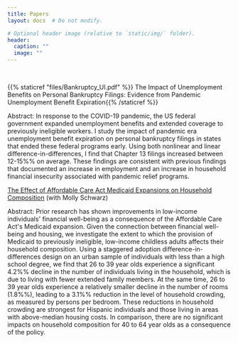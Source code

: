 ```yaml
---
title: Papers
layout: docs  # Do not modify.

# Optional header image (relative to `static/img/` folder).
header:
  caption: ""
  image: ""
---
```


<br />

{{% staticref "files/Bankruptcy_UI.pdf" %}} The Impact of Unemployment Benefits on Personal Bankruptcy Filings: Evidence from Pandemic Unemployment Benefit Expiration{{% /staticref %}}

Abstract: In response to the COVID-19 pandemic, the US federal government expanded unemployment benefits and extended coverage to previously ineligible workers. I study the impact of pandemic era unemployment benefit expiration on personal bankruptcy filings in states that ended these federal programs early. Using both nonlinear and linear difference-in-differences, I find that Chapter 13 filings increased between 12-15%% on average. These findings are consistent with previous findings that documented an increase in employment and an increase in household financial insecurity associated with pandemic relief programs.


[The Effect of Affordable Care Act Medicaid Expansions on Household Composition](https://papers.ssrn.com/sol3/papers.cfm?abstract_id=3836208) (with Molly Schwarz)

Abstract: Prior research has shown improvements in low-income individuals' financial well-being as a consequence of the Affordable Care Act's Medicaid expansion. Given the connection between financial well-being and housing, we investigate the extent to which the provision of Medicaid to previously ineligible, low-income childless adults affects their household composition. Using a staggered adoption difference-in-differences design on an urban sample of individuals with less than a high school degree, we find that 26 to 39 year olds experience a significant 4.2%% decline in the number of individuals living in the household, which is due to living with fewer extended family members. At the same time, 26 to 39 year olds experience a relatively smaller decline in the number of rooms (1.8%%), leading to a 3.1%% reduction in the level of household crowding, as measured by persons per bedroom. These reductions in household crowding are strongest for Hispanic individuals and those living in areas with above-median housing costs. In comparison, there are no significant impacts on household composition for 40 to 64 year olds as a consequence of the policy.
